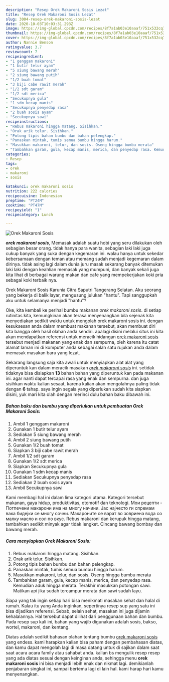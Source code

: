 ```yaml
---
description: "Resep Orek Makaroni Sosis Lezat"
title: "Resep Orek Makaroni Sosis Lezat"
slug: 3004-resep-orek-makaroni-sosis-lezat
date: 2020-10-03T10:03:31.293Z
image: https://img-global.cpcdn.com/recipes/8f7a1ab03e10aaaf/751x532cq70/orek-makaroni-sosis-foto-resep-utama.jpg
thumbnail: https://img-global.cpcdn.com/recipes/8f7a1ab03e10aaaf/751x532cq70/orek-makaroni-sosis-foto-resep-utama.jpg
cover: https://img-global.cpcdn.com/recipes/8f7a1ab03e10aaaf/751x532cq70/orek-makaroni-sosis-foto-resep-utama.jpg
author: Nannie Benson
ratingvalue: 3.7
reviewcount: 7
recipeingredient:
- "1 genggam makaroni"
- "1 butir telur ayam"
- "5 siung bawang merah"
- "2 siung bawang putih"
- "1/2 buah tomat"
- "3 biji cabe rawit merah"
- "1/2 sdt garam"
- "1/2 sdt merica"
- "Secukupnya gula"
- "1 sdm kecap manis"
- "Secukupnya penyedap rasa"
- "2 buah sosis ayam"
- "Secukupnya sawi"
recipeinstructions:
- "Rebus makaroni hingga matang. Sisihkan."
- "Orak arik telur. Sisihkan."
- "Potong tipis bahan bumbu dan bahan pelengkap."
- "Panaskan mintak, tumis semua bumbu hingga harum."
- "Masukkan makaroni, telur, dan sosis. Oseng hingga bumbu merata"
- "Tambahkan garam, gula, kecap manis, merica, dan penyedap rasa. Kemudian aduk hingga merata. Terakhir masukkan potongan sawi. Matikan api jika sudah tercampur merata dan sawi sudah layu."
categories:
- Resep
tags:
- orek
- makaroni
- sosis

katakunci: orek makaroni sosis 
nutrition: 222 calories
recipecuisine: Indonesian
preptime: "PT24M"
cooktime: "PT47M"
recipeyield: "1"
recipecategory: Lunch

---
```



![Orek Makaroni Sosis](https://img-global.cpcdn.com/recipes/8f7a1ab03e10aaaf/751x532cq70/orek-makaroni-sosis-foto-resep-utama.jpg)

<b><i>orek makaroni sosis</i></b>, Memasak adalah suatu hobi yang seru dilakukan oleh sebagian besar orang. tidak hanya para wanita, sebagian laki laki juga cukup banyak yang suka dengan kegemaran ini. walau hanya untuk sekedar kebersamaan dengan teman atau memang sudah menjadi kegemaran dalam dirinya. tidak asing lagi dalam dunia juru masak sekarang banyak ditemukan laki laki dengan keahlian memasak yang mumpuni, dan banyak sekali juga kita lihat di berbagai warung makan dan cafe yang mempekerjakan koki pria sebagai koki terbaik nya.

Orek Makaroni Sosis Karunia Citra Saputri Tangerang Selatan. Aku seorang yang bekerja di balik layar, mengusung julukan &#34;hantu&#34;. Tapi sanggupkah aku untuk selamanya menjadi &#34;hantu&#34;?

Oke, kita kembali ke perihal bumbu makanan <i>orek makaroni sosis</i>. di setiap rutinitas kita, kemungkinan akan terasa menyenangkan bila sejenak kita menyediakan sedikit waktu untuk mengolah orek makaroni sosis ini. dengan kesuksesan anda dalam membuat makanan tersebut, akan membuat diri kita bangga oleh hasil olahan anda sendiri. apalagi disini melalui situs ini kita akan mendapatkan referensi untuk meracik hidangan <u>orek makaroni sosis</u> tersebut menjadi makanan yang enak dan sempurna, oleh karena itu catat alamat laman ini di komputer anda sebagai salah satu rujukan anda dalam memasak masakan baru yang lezat.


Sekarang langsung saja kita awali untuk menyiapkan alat alat yang diperuntuk kan dalam meracik masakan <u><i>orek makaroni sosis</i></u> ini. setidak tidaknya bisa disiapkan <b>13</b> bahan bahan yang diperuntuk kan pada makanan ini. agar nanti dapat tercapai rasa yang enak dan sempurna. dan juga sisihkan waktu kalian sesaat, karena kalian akan mengolahnya paling tidak dengan <b>6</b> tahap. saya ingin segala yang diperlukan sudah kita siapkan disini, yuk mari kita olah dengan merinci dulu bahan baku dibawah ini.

<!--inarticleads1-->

##### Bahan baku dan bumbu yang diperlukan untuk pembuatan Orek Makaroni Sosis:

1. Ambil 1 genggam makaroni
1. Gunakan 1 butir telur ayam
1. Sediakan 5 siung bawang merah
1. Ambil 2 siung bawang putih
1. Gunakan 1/2 buah tomat
1. Siapkan 3 biji cabe rawit merah
1. Ambil 1/2 sdt garam
1. Gunakan 1/2 sdt merica
1. Siapkan Secukupnya gula
1. Gunakan 1 sdm kecap manis
1. Sediakan Secukupnya penyedap rasa
1. Sediakan 2 buah sosis ayam
1. Ambil Secukupnya sawi


Kami membagi hal ini dalam lima kategori utama. Kategori tersebut makanan, gaya hidup, produktivitas, otomotif dan teknologi. Мои рецепти - Потпечени макарони има на многу начини. Јас најчесто ги спремам вака бидејки се многу сочни. Макароните се варат во зовриена вода со малку масло и сол по вкус. Rebus makaroni dan kerupuk hingga matang, tambahkan sedikit minyak agar tidak lengket. Cincang bawang bombay dan bawang merah. 

<!--inarticleads2-->

##### Cara menyiapkan Orek Makaroni Sosis:

1. Rebus makaroni hingga matang. Sisihkan.
1. Orak arik telur. Sisihkan.
1. Potong tipis bahan bumbu dan bahan pelengkap.
1. Panaskan mintak, tumis semua bumbu hingga harum.
1. Masukkan makaroni, telur, dan sosis. Oseng hingga bumbu merata
1. Tambahkan garam, gula, kecap manis, merica, dan penyedap rasa. Kemudian aduk hingga merata. Terakhir masukkan potongan sawi. Matikan api jika sudah tercampur merata dan sawi sudah layu.


Siapa yang tak ingin setiap hari bisa menikmati masakan sehat dan halal di rumah. Kalau itu yang Anda inginkan, sepertinya resep sup yang satu ini bisa dijadikan referensi. Sebab, selain sehat, masakan ini juga dijamin kehalalannya. Hal tersebut dapat dilihat dari penggunaan bahan dan bumbu. Pada resep sup kali ini, bahan yang wajib digunakan adalah sosis, bakso, wortel, makaroni, dan kentang. 

Diatas adalah sedikit bahasan olahan tentang bumbu <u>orek makaroni sosis</u> yang endess. kami harapkan kalian bisa paham dengan pembahasan diatas, dan kamu dapat mengolah lagi di masa datang untuk di sajikan dalam saat saat acara acara family atau sahabat anda. kalian bs mengulik resep resep yang ada diatas sesuai dengan keinginan anda, sehingga menu <b>orek makaroni sosis</b> ini bisa menjadi lebih enak dan nikmat lagi. demikianlah penjabaran singkat ini, sampai bertemu lagi di lain hal. kami harap hari kamu menyenangkan.
